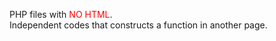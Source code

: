 PHP files with <font color="red">NO HTML</font>. <br>
Independent codes that constructs a function in another page.